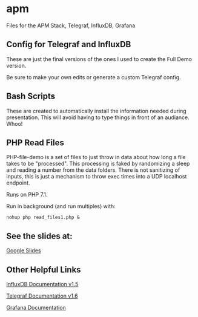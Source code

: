 # apm
Files for the APM Stack, Telegraf, InfluxDB, Grafana

## Config for Telegraf and InfluxDB
These are just the final versions of the ones I used to
create the Full Demo version.

Be sure to make your own edits or generate a custom
Telegraf config.

## Bash Scripts

These are created to automatically install the information
needed during presentation. This will avoid having to type
things in front of an audiance. Whoo!

## PHP Read Files
PHP-file-demo is a set of files to just throw in data about
how long a file takes to be "processed". This processing is
faked by randomizing a sleep and reading a number from the
data folders. There is not sanitizing of inputs, this is just
a mechanism to throw exec times into a UDP localhost endpoint.

Runs on PHP 7.1.

Run in background (and run multiples) with:

`nohup php read_files1.php &`

## See the slides at:
[Google Slides](https://docs.google.com/presentation/d/1ce_sEqjtOWH22DmGUx8yhnbPm-1KgoiZJehPmXpBRjQ/edit?usp=sharing)

## Other Helpful Links
[InfluxDB Documentation v1.5](https://docs.influxdata.com/influxdb/v1.5/)

[Telegraf Documentation v1.6](https://docs.influxdata.com/telegraf/v1.6/)

[Grafana Documentation](http://docs.grafana.org/)
